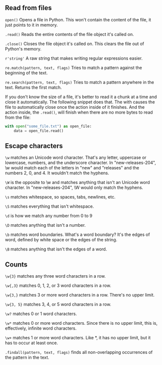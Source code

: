 ## Read from files

`open()` Opens a file in Python. This won't contain the content of the file, it just points to it in memory.

`.read()` Reads the entire contents of the file object it's called on.

`.close()` Closes the file object it's called on. This clears the file out of Python's memory.

`r'string'` A raw string that makes writing regular expressions easier.

`re.match(pattern, text, flags)` Tries to match a pattern against the beginning of the text.

`re.search(pattern, text, flags)` Tries to match a pattern anywhere in the text. Returns the first match.

If you don't know the size of a file, it's better to read it a chunk at a time and close it automatically. The following snippet does that. The with causes the file to automatically close once the action inside of it finishes. And the action inside, the `.read()`, will finish when there are no more bytes to read from the file:
```python
with open("some_file.txt") as open_file:
    data = open_file.read()
```

## Escape characters

`\w` matches an Unicode word character. That's any letter, uppercase or lowercase, numbers, and the underscore character. In "new-releases-204", \w would match each of the letters in "new" and "releases" and the numbers 2, 0, and 4. It wouldn't match the hyphens.

`\W` is the opposite to \w and matches anything that isn't an Unicode word character. In "new-releases-204", \W would only match the hyphens.

`\s` matches whitespace, so spaces, tabs, newlines, etc.

`\S` matches everything that isn't whitespace.

`\d` is how we match any number from 0 to 9

`\D` matches anything that isn't a number.

`\b` matches word boundaries. What's a word boundary? It's the edges of word, defined by white space or the edges of the string.

`\B` matches anything that isn't the edges of a word.

## Counts

`\w{3}` matches any three word characters in a row.

`\w{,3}` matches 0, 1, 2, or 3 word characters in a row.

`\w{3,}` matches 3 or more word characters in a row. There's no upper limit.

`\w{3, 5}` matches 3, 4, or 5 word characters in a row.

`\w?` matches 0 or 1 word characters.

`\w*` matches 0 or more word characters. Since there is no upper limit, this is, effectively, infinite word characters.

`\w+` matches 1 or more word characters. Like *, it has no upper limit, but it has to occur at least once.

`.findall(pattern, text, flags)` finds all non-overlapping occurrences of the pattern in the text.
